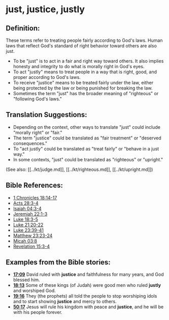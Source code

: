 # just, justice, justly #

## Definition: ##

These terms refer to treating people fairly according to God's laws. Human laws that reflect God's standard of right behavior toward others are also just.

* To be "just" is to act in a fair and right way toward others. It also implies honesty and integrity to do what is morally right in God's eyes.
* To act "justly" means to treat people in a way that is right, good, and proper according to God's laws.
* To receive "justice" means to be treated fairly under the law, either being protected by the law or being punished for breaking the law.
* Sometimes the term "just" has the broader meaning of "righteous" or "following God's laws."

## Translation Suggestions: ##

* Depending on the context, other ways to translate "just" could include "morally right" or "fair."
* The term "justice" could be translated as "fair treatment" or "deserved consequences."
* To "act justly" could be translated as "treat fairly" or "behave in a just way."
* In some contexts, "just" could be translated as "righteous" or "upright."

(See also: [[../kt/judge.md]], [[../kt/righteous.md]], [[../kt/upright.md]])

## Bible References: ##

* [1 Chronicles 18:14-17](en/tn/1ch/help/18/14)
* [Acts 28:3-4](en/tn/act/help/28/03)
* [Isaiah 04:3-4](en/tn/isa/help/04/03)
* [Jeremiah 22:1-3](en/tn/jer/help/22/01)
* [Luke 18:3-5](en/tn/luk/help/18/03)
* [Luke 21:20-22](en/tn/luk/help/21/20)
* [Luke 23:39-41](en/tn/luk/help/23/39)
* [Matthew 23:23-24](en/tn/mat/help/23/23)
* [Micah 03:8](en/tn/mic/help/03/08)
* [Revelation 15:3-4](en/tn/rev/help/15/03)

## Examples from the Bible stories: ##

* __[17:09](en/tn/obs/help/17/09)__ David ruled with __justice__  and faithfulness for many years, and God blessed him.
* __[18:13](en/tn/obs/help/18/13)__ Some of these kings (of Judah) were good men who ruled __justly__  and worshiped God.
* __[19:16](en/tn/obs/help/19/16)__ They (the prophets) all told the people to stop worshiping idols and to start showing __justice__  and mercy to others.
* __[50:17](en/tn/obs/help/50/17)__ Jesus will rule his kingdom with peace and __justice__, and he will be with his people forever.